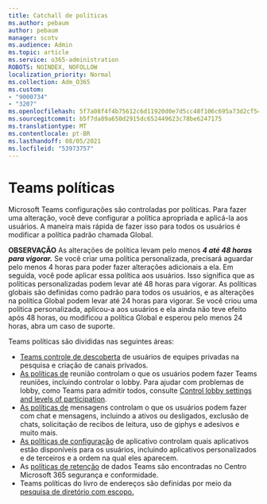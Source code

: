 ```yaml
---
title: Catchall de políticas
ms.author: pebaum
author: pebaum
manager: scotv
ms.audience: Admin
ms.topic: article
ms.service: o365-administration
ROBOTS: NOINDEX, NOFOLLOW
localization_priority: Normal
ms.collection: Adm_O365
ms.custom:
- "9000734"
- "3207"
ms.openlocfilehash: 5f7a08f4f4b75612c6d11920d0e7d5cc48f106c695a73d2cf5461af8fa881634
ms.sourcegitcommit: b5f7da89a650d2915dc652449623c78be6247175
ms.translationtype: MT
ms.contentlocale: pt-BR
ms.lasthandoff: 08/05/2021
ms.locfileid: "53973757"
---
```

# <a name="teams-policies"></a>Teams políticas

Microsoft Teams configurações são controladas por políticas. Para fazer uma alteração, você deve configurar a política apropriada e aplicá-la aos usuários. A maneira mais rápida de fazer isso para todos os usuários é modificar a política padrão chamada Global. 

**OBSERVAÇÃO** As alterações de política levam pelo menos **_4 até 48 horas para vigorar._** Se você criar uma política personalizada, precisará aguardar pelo menos 4 horas para poder fazer alterações adicionais a ela. Em seguida, você pode aplicar essa política aos usuários. Isso significa que as políticas personalizadas podem levar até 48 horas para vigorar. As políticas globais são definidas como padrão para todos os usuários, e as alterações na política Global podem levar até 24 horas para vigorar. Se você criou uma política personalizada, aplicou-a aos usuários e ela ainda não teve efeito após 48 horas, ou modificou a política Global e esperou pelo menos 24 horas, abra um caso de suporte.

Teams políticas são divididas nas seguintes áreas:

- [Teams controle de descoberta](https://docs.microsoft.com/MicrosoftTeams/teams-policies) de usuários de equipes privadas na pesquisa e criação de canais privados.  
- [As políticas de](https://docs.microsoft.com/microsoftteams/meeting-policies-in-teams) reunião controlam o que os usuários podem fazer Teams reuniões, incluindo controlar o lobby. Para ajudar com problemas de lobby, como Teams para admitir todos, consulte [Control lobby settings and levels of participation](https://docs.microsoft.com/alchemyinsights/bypass-lobby).
- [As políticas de](https://docs.microsoft.com/microsoftteams/messaging-policies-in-teams) mensagens controlam o que os usuários podem fazer com chat e mensagens, incluindo a ativos ou desligados, exclusão de chats, solicitação de recibos de leitura, uso de giphys e adesivos e muito mais.
- [As políticas de configuração](https://docs.microsoft.com/MicrosoftTeams/teams-app-setup-policies) de aplicativo controlam quais aplicativos estão disponíveis para os usuários, incluindo aplicativos personalizados e de terceiros e a ordem na qual eles aparecem.  
- As [políticas de retenção](https://docs.microsoft.com/microsoftteams/retention-policies) de dados Teams são encontradas no Centro Microsoft 365 segurança e conformidade.
- Teams políticas do livro de endereços são definidas por meio da [pesquisa de diretório com escopo.](https://docs.microsoft.com/MicrosoftTeams/teams-scoped-directory-search)